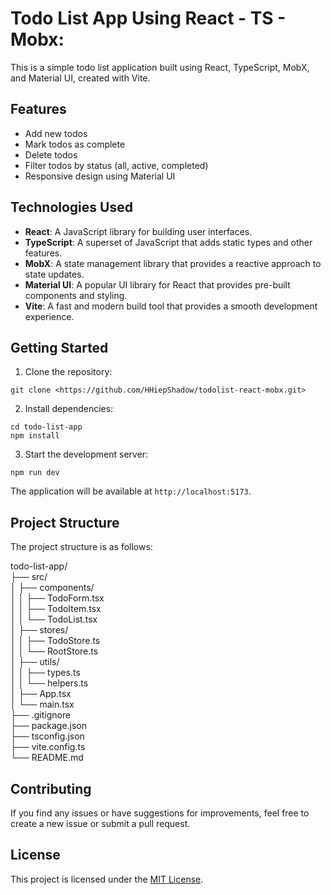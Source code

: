 # Todo List App Using React - TS - Mobx:

This is a simple todo list application built using React, TypeScript, MobX, and Material UI, created with Vite.

## Features

- Add new todos
- Mark todos as complete
- Delete todos
- Filter todos by status (all, active, completed)
- Responsive design using Material UI

## Technologies Used

- **React**: A JavaScript library for building user interfaces.
- **TypeScript**: A superset of JavaScript that adds static types and other features.
- **MobX**: A state management library that provides a reactive approach to state updates.
- **Material UI**: A popular UI library for React that provides pre-built components and styling.
- **Vite**: A fast and modern build tool that provides a smooth development experience.

## Getting Started

1. Clone the repository:

```
git clone <https://github.com/HHiepShadow/todolist-react-mobx.git>
```

2. Install dependencies:

```
cd todo-list-app
npm install
```

3. Start the development server:

```
npm run dev
```

The application will be available at `http://localhost:5173`.

## Project Structure

The project structure is as follows:

todo-list-app/<br />
├── src/<br />
│ ├── components/<br />
│ │ ├── TodoForm.tsx<br />
│ │ ├── TodoItem.tsx<br />
│ │ └── TodoList.tsx<br />
│ ├── stores/<br />
│ │ ├── TodoStore.ts<br />
│ │ └── RootStore.ts<br />
│ ├── utils/<br />
│ │ ├── types.ts<br />
│ │ └── helpers.ts<br />
│ ├── App.tsx<br />
│ └── main.tsx<br />
├── .gitignore<br />
├── package.json<br />
├── tsconfig.json<br />
├── vite.config.ts<br />
└── README.md<br />

## Contributing

If you find any issues or have suggestions for improvements, feel free to create a new issue or submit a pull request.

## License

This project is licensed under the [MIT License](LICENSE).
